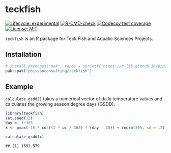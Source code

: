 
<!-- README.md is generated from README.Rmd. Please edit that file -->

# teckfish

<!-- badges: start -->

[![Lifecycle:
experimental](https://img.shields.io/badge/lifecycle-experimental-orange.svg)](https://lifecycle.r-lib.org/articles/stages.html#experimental)
[![R-CMD-check](https://github.com/poissonconsulting/teckfish/actions/workflows/R-CMD-check.yaml/badge.svg)](https://github.com/poissonconsulting/teckfish/actions/workflows/R-CMD-check.yaml)
[![Codecov test
coverage](https://codecov.io/gh/poissonconsulting/teckfish/branch/main/graph/badge.svg)](https://app.codecov.io/gh/poissonconsulting/teckfish?branch=main)
[![License:
MIT](https://img.shields.io/badge/License-MIT-green.svg)](https://opensource.org/licenses/MIT)
<!-- badges: end -->

`teckfish` is an R package for Teck Fish and Aquatic Sciences Projects.

## Installation

``` r
# install.packages("pak", repos = sprintf("https://r-lib.github.io/p/pak/stable/%s/%s/%s", .Platform$pkgType, R.Version()$os, R.Version()$arch))
pak::pak("poissonconsulting/teckfish")
```

## Example

`calculate_gsdd()` takes a numerical vector of daily temperature values
and calculates the growing season degree days (GSDD).

``` r
library(teckfish)
set.seed(13)
day <- 1:365
x <- pmax(-15 * cos((2 * pi / 365) * (day - 10)) + rnorm(365, sd = .5), 0)

calculate_gsdd(x)
```

    ## [1] 1691.579
